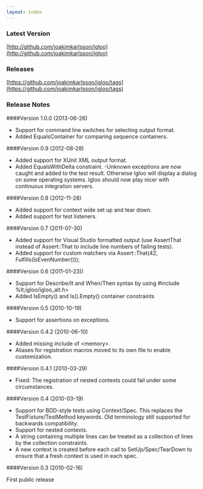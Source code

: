 ```yaml
---
layout: index
---
```


### Latest Version

[http://github.com/joakimkarlsson/igloo](http://github.com/joakimkarlsson/igloo)

### Releases

[https://github.com/joakimkarlsson/igloo/tags](https://github.com/joakimkarlsson/igloo/tags)

### Release Notes

####Version 1.0.0 (2013-06-26)

- Support for command line switches for selecting output format. 
- Added EqualsContainer for comparing sequence containers. 

####Version 0.9 (2012-08-28)

- Added support for XUnit XML output format. 
- Added EqualsWithDelta constraint. 
-Unknown exceptions are now caught and added to the test result. Otherwise Igloo will display a dialog on some operating systems. Igloo should now play nicer with continuous integration servers.

####Version 0.8 (2012-11-28)

- Added support for context wide set up and tear down. 
- Added support for test listeners. 

####Version 0.7 (2011-07-30)

- Added support for Visual Studio formatted output (use AssertThat instead of Assert::That to include line numbers of failing tests). 
- Added support for custom matchers via Assert::That(42, Fulfills(IsEvenNumber())); 

####Version 0.6 (2011-01-23))

- Support for Describe/It and When/Then syntax by using #include %lt;igloo/igloo_alt.h&gt;
- Added IsEmpty() and Is().Empty() container constraints

####Version 0.5 (2010-10-19)

- Support for assertions on exceptions.

####Version 0.4.2 (2010-06-10)

- Added missing include of &lt;memory&gt;.
- Aliases for registration macros moved to its own file to enable customization.

####Version 0.4.1 (2010-03-29)

- Fixed: The registration of nested contexts could fail under some circumstances.

####Version 0.4 (2010-03-19)

- Support for BDD-style tests using Context/Spec. This replaces the TestFixture/TestMethod keywords. Old terminology still supported for backwards compatibility.
- Support for nested contexts.
- A string containing multiple lines can be treated as a collection of lines by the collection constraints.
- A new context is created before each call to SetUp/Spec/TearDown to ensure that a fresh context is used in each spec.

####Version 0.3 (2010-02-16)

First public release
